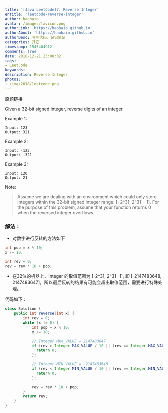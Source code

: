 ```yaml
---
title: '[Java LeetCode]7. Reverse Integer'
entitle: 'leetcode-reverse-integer'
author: haohaio
avatar: /images/favicon.png
authorLink: 'https://haohaio.github.io'
authorAbout: 'https://haohaio.github.io'
authorDesc: 写写代码，记记笔记
categories: 其它
timestamp: 1545404912
comments: true
date: 2018-12-21 23:08:32
tags:
- LeetCode
keywords:
description: Reverse Integer
photos:
- /img/2018/leetcode.png
---
```


[原题链接](https://leetcode.com/problems/reverse-integer/)

Given a 32-bit signed integer, reverse digits of an integer.

Example 1:

```code
Input: 123
Output: 321
```

Example 2:

```code
Input: -123
Output: -321
```

Example 3:

```code
Input: 120
Output: 21
```

Note:
> Assume we are dealing with an environment which could only store integers within the 32-bit signed integer range: [−2^31,  2^31 − 1]. For the purpose of this problem, assume that your function returns 0 when the reversed integer overflows.

### 解法：

- 对数字进行反转的方法如下

```java
int pop = x % 10;
x /= 10;

int rev = 0;
rev = rev * 10 + pop;
```

- 在32位的机器上，Integer 的取值范围为 [-2^31, 2^31 -1], 即 [-2147483648, 2147483647]。所以最后反转的结果有可能会超出取值范围，需要进行特殊处理。

代码如下：

```java
class Solution {
    public int reverse(int x) {
        int rev = 0;
        while (x != 0) {
            int pop = x % 10;
            x /= 10;

            // Integer.MAX_VALUE = 2147483647
            if (rev > Integer.MAX_VALUE / 10 || (rev == Integer.MAX_VALUE / 10 && pop > 7)) {
              return 0;
            };

            // Integer.MIN_VALUE = -2147483648
            if (rev < Integer.MIN_VALUE / 10 || (rev == Integer.MIN_VALUE / 10 && pop < -8)) {
              return 0;
            };

            rev = rev * 10 + pop;
        }
        return rev;
    }
}
```
